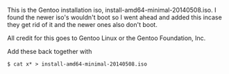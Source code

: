 This is the Gentoo installation iso, install-amd64-minimal-20140508.iso. I found the  newer iso's wouldn't boot
so I went ahead and added this incase they get rid of it and the newer ones also don't boot.

All credit for this goes to Gentoo Linux or the Gentoo Foundation, Inc.

Add these back together with 
    
    $ cat x* > install-amd64-minimal-20140508.iso
